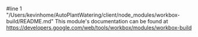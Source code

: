 #line 1 "/Users/kevinhome/AutoPlantWatering/client/node_modules/workbox-build/README.md"
This module's documentation can be found at https://developers.google.com/web/tools/workbox/modules/workbox-build
